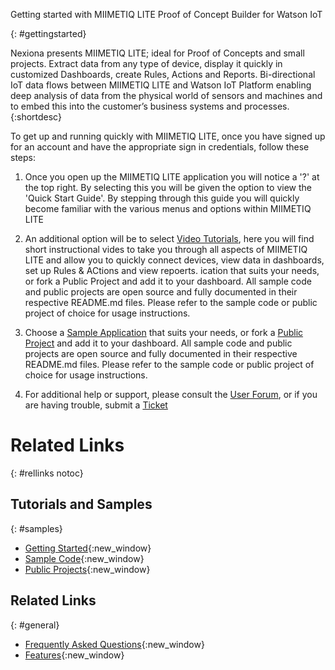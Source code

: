 Getting started with MIIMETIQ LITE Proof of Concept Builder for Watson IoT

{: #gettingstarted}

Nexiona presents MIIMETIQ LITE; ideal for Proof of Concepts and small projects. Extract data from any type of device, display it quickly in customized Dashboards, create Rules, Actions and Reports. Bi-directional IoT data flows between MIIMETIQ LITE and Watson IoT Platform enabling deep analysis of data from the physical world of sensors and machines and to embed this into the customer’s business systems and processes. {:shortdesc}

To get up and running quickly with MIIMETIQ LITE, once you have signed up for an account and have the appropriate sign in credentials, follow these steps:

1. Once you open up the MIIMETIQ LITE application you will notice a '?' at the top right. By selecting this you will be given the option to view the 'Quick Start Guide'. By stepping through this guide you will quickly become familiar with the various menus and options within MIIMETIQ LITE
2. An additional option will be to select [Video Tutorials](https://www.youtube.com/watch?v=vmnOdSrzfLk&list=PLSkT4X0x-Kkgd-ZPr57Pfqja8tmoH-6QP&index=1), here you will find short instructional vides to take you through all aspects of MIIMETIQ LITE and allow you to quickly connect devices, view data in dashboards, set up Rules & ACtions and view repoerts.
ication that suits your needs, or fork a Public Project and add it to your dashboard. All sample code and public projects are open source and fully documented in their respective README.md files. Please refer to the sample code or public project of choice for usage instructions.

2. Choose a [Sample Application](https://flow.att.io/explore/projects/snippets_and_samples) that suits your needs, or fork a [Public Project](https://flow.att.io/explore/projects) and add it to your dashboard. All sample code and public projects are open source and fully documented in their respective README.md files. Please refer to the sample code or public project of choice for usage instructions. 
	
2. For additional help or support, please consult the [User Forum](https://developer.att.com/forums/at-t-flow-designer), or if you are having trouble, submit a [Ticket](http://developer.att.com/developer/sso/salesforceRedirect.jsp?_fn=SessionTrigger)		 


# Related Links
{: #rellinks notoc}

## Tutorials and Samples
{: #samples}

* [Getting Started](https://flow.att.com/start){:new_window}
* [Sample Code](https://flow.att.io/explore/projects/snippets_and_samples){:new_window}
* [Public Projects](https://flow.att.io/explore/projects){:new_window}

## Related Links
{: #general}

* [Frequently Asked Questions](https://flow.att.com/faq){:new_window}
* [Features](https://flow.att.com/features){:new_window}
